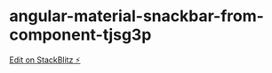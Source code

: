 # angular-material-snackbar-from-component-tjsg3p

[Edit on StackBlitz ⚡️](https://stackblitz.com/edit/angular-material-snackbar-from-component-tjsg3p)